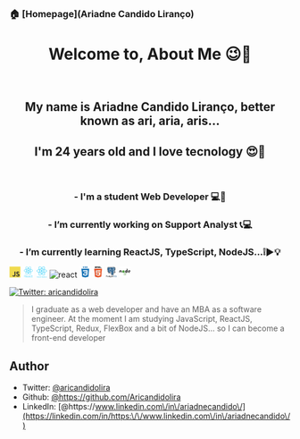 ### 🏠 [Homepage](Ariadne Candido Liranço)

<h1 align="center">Welcome to, About Me 😉👋</h1>
<br>

<h2 align="center">My name is Ariadne Candido Liranço, better known as ari, aria, aris... </h2>
 <h2 align="center"> I'm 24 years old and I love tecnology 😍📌  </h2>
 <br>
<h3 align="center">-  I'm a student Web Developer 💻💎  </h3>
<h3 align="center">-  I’m currently working on Support Analyst 📞💻 </h3>
<h3 align="center">-  I’m currently learning ReactJS, TypeScript, NodeJS...❕▶️💡  </h3> 


<p align="left">
 <img src="https://raw.githubusercontent.com/devicons/devicon/master/icons/javascript/javascript-original.svg" alt="javascript" width="20" height="20"/>
<img src="https://raw.githubusercontent.com/devicons/devicon/master/icons/react/react-original-wordmark.svg" alt="react" width="20" height="20"/>
<img src="https://raw.githubusercontent.com/devicons/devicon/master/icons/reactnative/reactnative-original-wordmark.svg" alt="react" width="20" height="20"/>
<img src="https://raw.githubusercontent.com/devicons/devicon/master/icons/typescript/typescript-original-wordmark.svg" alt="react" width="20" height="20"/>
<img src="https://raw.githubusercontent.com/devicons/devicon/master/icons/css3/css3-plain-wordmark.svg" alt="css3"  width="20" height="20"/>
<img src="https://raw.githubusercontent.com/devicons/devicon/master/icons/html5/html5-original-wordmark.svg" alt="html5"  width="20" height="20"/>
<img src="https://raw.githubusercontent.com/devicons/devicon/master/icons/postgresql/postgresql-original-wordmark.svg" alt="postgresql" width="20" height="20"/>
<img src="https://raw.githubusercontent.com/devicons/devicon/master/icons/nodejs/nodejs-original-wordmark.svg" alt="nodejs" width="20" height="20"/></p><p align="center">
</p>

<p>
  <a href="https://twitter.com/aricandidolira" target="_blank">
    <img alt="Twitter: aricandidolira" src="https://img.shields.io/twitter/follow/aricandidolira.svg?style=social" />
  </a>
</p>

> I graduate as a web developer and have an MBA as a software engineer. At the moment I am studying JavaScript, ReactJS, TypeScript, Redux, FlexBox and a bit of NodeJS...  so I can become a front-end developer

## Author

* Twitter: [@aricandidolira](https://twitter.com/aricandidolira)
* Github: [@https:\/\/github.com\/Aricandidolira](https://github.com/https:\/\/github.com\/Aricandidolira)
* LinkedIn: [@https:\/\/www.linkedin.com\/in\/ariadnecandido\/](https://linkedin.com/in/https:\/\/www.linkedin.com\/in\/ariadnecandido\/)

